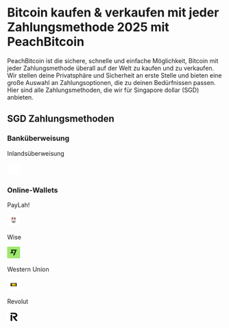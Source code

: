 <body class="payment-methods-page">

# Bitcoin kaufen & verkaufen mit jeder Zahlungsmethode 2025 mit PeachBitcoin

PeachBitcoin ist die sichere, schnelle und einfache Möglichkeit, Bitcoin mit jeder Zahlungsmethode überall auf der Welt zu kaufen und zu verkaufen. Wir stellen deine Privatsphäre und Sicherheit an erste Stelle und bieten eine große Auswahl an Zahlungsoptionen, die zu deinen Bedürfnissen passen. Hier sind alle Zahlungsmethoden, die wir für Singapore dollar (SGD) anbieten.

## SGD Zahlungsmethoden

### Banküberweisung

<div class="payment-grid">
    <div class="payment-grid-item">
        <p>Inlandsüberweisung</p> 
        <img src="/img/faq/logoimg/blank.png" width="30px" height="27px" alt="Bitcoin mit national transfer kaufen, Bitcoin mit national transfer verkaufen">
    </div>
</div>

### Online‑Wallets

<div class="payment-grid">
    <div class="payment-grid-item">
        <p>PayLah!</p> 
        <img src="/img/faq/logoimg/paylah.jpg" width="30px" height="27px" alt="Bitcoin mit PayLah! kaufen, Bitcoin mit PayLah! verkaufen">
    </div>
    <div class="payment-grid-item">
        <p>Wise</p> 
        <img src="/img/faq/logoimg/wise.png" width="30px" height="27px" alt="Bitcoin mit Wise kaufen, Bitcoin mit Wise verkaufen">
    </div>
    <div class="payment-grid-item">
        <p>Western Union</p> 
        <img src="/img/faq/logoimg/westernunion.png" width="30px" height="27px" alt="Bitcoin mit Western Union kaufen, Bitcoin mit Western Union verkaufen">
    </div>
    <div class="payment-grid-item">
        <p>Revolut</p> 
        <img src="/img/faq/logoimg/revolut.png" width="30px" height="27px" alt="Bitcoin mit Revolut kaufen, Bitcoin mit Revolut verkaufen">
    </div>
</div>

</body>
